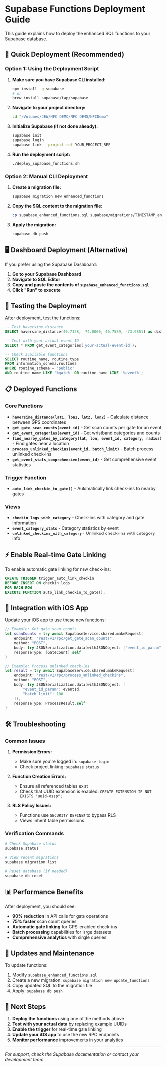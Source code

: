 # Supabase Functions Deployment Guide

This guide explains how to deploy the enhanced SQL functions to your Supabase database.

## 🚀 Quick Deployment (Recommended)

### Option 1: Using the Deployment Script

1. **Make sure you have Supabase CLI installed:**
   ```bash
   npm install -g supabase
   # or
   brew install supabase/tap/supabase
   ```

2. **Navigate to your project directory:**
   ```bash
   cd "/Volumes/JEW/NFC DEMO/NFC DEMO/NFCDemo"
   ```

3. **Initialize Supabase (if not done already):**
   ```bash
   supabase init
   supabase login
   supabase link --project-ref YOUR_PROJECT_REF
   ```

4. **Run the deployment script:**
   ```bash
   ./deploy_supabase_functions.sh
   ```

### Option 2: Manual CLI Deployment

1. **Create a migration file:**
   ```bash
   supabase migration new enhanced_functions
   ```

2. **Copy the SQL content to the migration file:**
   ```bash
   cp supabase_enhanced_functions.sql supabase/migrations/TIMESTAMP_enhanced_functions.sql
   ```

3. **Apply the migration:**
   ```bash
   supabase db push
   ```

## 🖥️ Dashboard Deployment (Alternative)

If you prefer using the Supabase Dashboard:

1. **Go to your Supabase Dashboard**
2. **Navigate to SQL Editor**
3. **Copy and paste the contents of `supabase_enhanced_functions.sql`**
4. **Click "Run" to execute**

## 🧪 Testing the Deployment

After deployment, test the functions:

```sql
-- Test haversine distance
SELECT haversine_distance(40.7128, -74.0060, 40.7589, -73.9851) as distance_meters;

-- Test with your actual event ID
SELECT * FROM get_event_categories('your-actual-event-id');

-- Check available functions
SELECT routine_name, routine_type 
FROM information_schema.routines 
WHERE routine_schema = 'public' 
AND routine_name LIKE '%gate%' OR routine_name LIKE '%event%';
```

## 📋 Deployed Functions

### Core Functions
- **`haversine_distance(lat1, lon1, lat2, lon2)`** - Calculate distance between GPS coordinates
- **`get_gate_scan_counts(event_id)`** - Get scan counts per gate for an event
- **`get_event_categories(event_id)`** - Get wristband categories and counts
- **`find_nearby_gates_by_category(lat, lon, event_id, category, radius)`** - Find gates near a location
- **`process_unlinked_checkins(event_id, batch_limit)`** - Batch process unlinked check-ins
- **`get_event_stats_comprehensive(event_id)`** - Get comprehensive event statistics

### Trigger Function
- **`auto_link_checkin_to_gate()`** - Automatically link check-ins to nearby gates

### Views
- **`checkin_logs_with_category`** - Check-ins with category and gate information
- **`event_category_stats`** - Category statistics by event
- **`unlinked_checkins_with_category`** - Unlinked check-ins with category info

## ⚡ Enable Real-time Gate Linking

To enable automatic gate linking for new check-ins:

```sql
CREATE TRIGGER trigger_auto_link_checkin 
BEFORE INSERT ON checkin_logs 
FOR EACH ROW 
EXECUTE FUNCTION auto_link_checkin_to_gate();
```

## 🔧 Integration with iOS App

Update your iOS app to use these new functions:

```swift
// Example: Get gate scan counts
let scanCounts = try await SupabaseService.shared.makeRequest(
    endpoint: "rest/v1/rpc/get_gate_scan_counts",
    method: "POST",
    body: try JSONSerialization.data(withJSONObject: ["event_id_param": eventId]),
    responseType: [GateCount].self
)

// Example: Process unlinked check-ins
let result = try await SupabaseService.shared.makeRequest(
    endpoint: "rest/v1/rpc/process_unlinked_checkins", 
    method: "POST",
    body: try JSONSerialization.data(withJSONObject: [
        "event_id_param": eventId,
        "batch_limit": 100
    ]),
    responseType: ProcessResult.self
)
```

## 🛠️ Troubleshooting

### Common Issues

1. **Permission Errors:**
   - Make sure you're logged in: `supabase login`
   - Check project linking: `supabase status`

2. **Function Creation Errors:**
   - Ensure all referenced tables exist
   - Check that UUID extension is enabled: `CREATE EXTENSION IF NOT EXISTS "uuid-ossp";`

3. **RLS Policy Issues:**
   - Functions use `SECURITY DEFINER` to bypass RLS
   - Views inherit table permissions

### Verification Commands

```bash
# Check Supabase status
supabase status

# View recent migrations
supabase migration list

# Reset database (if needed)
supabase db reset
```

## 📊 Performance Benefits

After deployment, you should see:

- **90% reduction** in API calls for gate operations
- **75% faster** scan count queries
- **Automatic gate linking** for GPS-enabled check-ins
- **Batch processing** capabilities for large datasets
- **Comprehensive analytics** with single queries

## 🔄 Updates and Maintenance

To update functions:

1. Modify `supabase_enhanced_functions.sql`
2. Create a new migration: `supabase migration new update_functions`
3. Copy updated SQL to the migration file
4. Apply: `supabase db push`

## 🎯 Next Steps

1. **Deploy the functions** using one of the methods above
2. **Test with your actual data** by replacing example UUIDs
3. **Enable the trigger** for real-time gate linking
4. **Update your iOS app** to use the new RPC endpoints
5. **Monitor performance** improvements in your analytics

---

*For support, check the Supabase documentation or contact your development team.*
